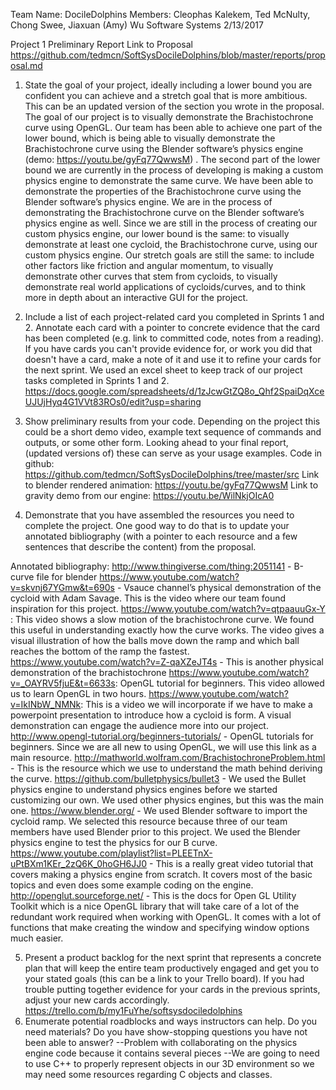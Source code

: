 Team Name:  DocileDolphins
Members: Cleophas Kalekem, Ted McNulty, Chong Swee, Jiaxuan (Amy) Wu 
Software Systems
2/13/2017

Project 1 Preliminary Report
Link to Proposal https://github.com/tedmcn/SoftSysDocileDolphins/blob/master/reports/proposal.md
1) State the goal of your project, ideally including a lower bound you are confident you can achieve and a stretch goal that is more ambitious.  This can be an updated version of the section you wrote in the proposal.
The goal of our project is to visually demonstrate the Brachistochrone curve using OpenGL. Our team has been able to achieve one part of the lower bound, which is being able to visually demonstrate the Brachistochrone curve using the Blender software’s physics engine (demo: https://youtu.be/gyFq77QwwsM)  . The second part of the lower bound we are currently in the process of developing is making a custom physics engine to demonstrate the same curve. We have been able to demonstrate the properties of the Brachistochrone curve using the Blender software’s physics engine. We are in the process of demonstrating the Brachistochrone curve on the Blender software’s physics engine as well. Since we are still in the process of creating our custom physics engine, our lower bound is the same: to visually demonstrate at least one cycloid, the Brachistochrone curve, using our custom physics engine. Our stretch goals are still the same: to include other factors like friction and angular momentum, to visually demonstrate other curves that stem from cycloids, to visually demonstrate real world applications of cycloids/curves, and to think more in depth about an interactive GUI for the project. 
2) Include a list of each project-related card you completed in Sprints 1 and 2. Annotate each card with a pointer to concrete evidence that the card has been completed (e.g. link to committed code, notes from a reading). If you have cards you can't provide evidence for, or work you did that doesn't have a card, make a note of it and use it to refine your cards for the next sprint.
We used an excel sheet to keep track of our project tasks completed in Sprints 1 and 2.
https://docs.google.com/spreadsheets/d/1zJcwGtZQ8o_Qhf2SpaiDqXceUJUjHyq4G1VVt83ROs0/edit?usp=sharing
3) Show preliminary results from your code. Depending on the project this could be a short demo video, example text sequence of commands and outputs, or some other form. Looking ahead to your final report, (updated versions of) these can serve as your usage examples.
Code in github: https://github.com/tedmcn/SoftSysDocileDolphins/tree/master/src
Link to blender rendered animation:  https://youtu.be/gyFq77QwwsM
Link to gravity demo from our engine: https://youtu.be/WilNkjOIcA0

4) Demonstrate that you have assembled the resources you need to complete the project.  One good way to do that is to update your annotated bibliography (with a pointer to each resource and a few sentences that describe the content) from the proposal.


Annotated bibliography:
http://www.thingiverse.com/thing:2051141 - B-curve file for blender
https://www.youtube.com/watch?v=skvnj67YGmw&t=690s - Vsauce channel’s physical demonstration of the cycloid with Adam Savage. This is the video where our team found inspiration for this project.
https://www.youtube.com/watch?v=qtpaauuGx-Y : This video shows a slow motion of the brachistochrone curve. We found this useful in understanding exactly how the curve works. The video gives a visual illustration of how the balls move down the ramp and which ball reaches the bottom of the ramp the fastest.
https://www.youtube.com/watch?v=Z-qaXZeJT4s - This is another physical demonstration of the brachistochrone
https://www.youtube.com/watch?v=_OAYRV5fjuE&t=6633s: OpenGL tutorial for beginners. This video allowed us to learn OpenGL in two hours.
https://www.youtube.com/watch?v=IkINbW_NMNk: This is a video we will incorporate if we have to make a powerpoint presentation to introduce how a cycloid is form. A visual demonstration can engage the audience more into our project.
http://www.opengl-tutorial.org/beginners-tutorials/ - OpenGL tutorials for beginners. Since we are all new to using OpenGL, we will use this link as a main resource.
http://mathworld.wolfram.com/BrachistochroneProblem.html - This is the resource which we use to understand the math behind deriving the curve. 
https://github.com/bulletphysics/bullet3 - We used the Bullet physics engine to understand physics engines before we started customizing our own. We used other physics engines, but this was the main one. 
https://www.blender.org/ - We used Blender software to import the cycloid ramp. We selected this resource because three of our team members have used Blender prior to this project. We used the Blender physics engine to test the physics for our B curve. 
https://www.youtube.com/playlist?list=PLEETnX-uPtBXm1KEr_2zQ6K_0hoGH6JJ0 - This is a really great video tutorial that covers making a physics engine from scratch. It covers most of the basic topics and even does some example coding on the engine.
http://openglut.sourceforge.net/ - This is the docs for Open GL Utility Toolkit which is a nice OpenGL library that will take care of a lot of the redundant work required when working with OpenGL. It comes with a  lot of functions that make creating the window and specifying window options much easier.

5) Present a product backlog for the next sprint that represents a concrete plan that will keep the entire team productively engaged and get you to your stated goals (this can be a link to your Trello board). If you had trouble putting together evidence for your cards in the previous sprints, adjust your new cards accordingly.
https://trello.com/b/my1FuYhe/softsysdociledolphins
6) Enumerate potential roadblocks and ways instructors can help.  Do you need materials? Do you have show-stopping questions you have not been able to answer?
--Problem with collaborating on the physics engine code because it contains several pieces
--We are going to need to use C++ to properly represent objects in our 3D environment so we may need some resources regarding C objects and classes.
